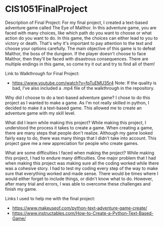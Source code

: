 # CIS1051FinalProject

Description of Final Project:
For my final project, I created a text-based adventure game called The Eye of Malthor. In this adventure game, you are faced with many choices, like which path do you want to choose or what action do you want to do. In this game, the choices can either lead to you to victory or death. That's why it's important to pay attention to the text and choose your options carefully. The main objective of this game is to defeat Malthor, the boss of the dungeon. If the player doesn't choose to face Malthor, then they'll be faced with disastrous consequences. There are multiple endings in this game, so come try it out and try to find all of them!

Link to Walkthrough for Final Project:
- https://www.youtube.com/watch?v=fpTuEMU35r4
Note: If the quality is bad, I've also included a .mp4 file of the walkthrough in the repository.

Why did I choose to do a text-based adventure game?
I chose to do this project as I wanted to make a game. As I'm not really skilled in python, I decided to make it a text-based game. This allowed me to create an adventure game with my skill level.

What did I learn while making this project?
While making this project, I understood the process it takes to create a game. When creating a game, there are many steps that people don't realize. Although my game looked fairly easy to do, there was many things that I didn't take into account. This project gave me a new appreciation for people who create games.

What are some difficulties I faced when making the project?
While making this project, I had to endure many difficulties. One major problem that I had when making this project was making sure all the coding worked while there was a cohesive story. I had to test my coding every step of the way to make sure that everything worked and made sense. There would be times where I would either forget to include things, or didn't know what to do. However, after many trial and errors, I was able to overcome these challenges and finish my game.

Links I used to help me with the final project:
- https://www.makeuseof.com/python-text-adventure-game-create/
- https://www.instructables.com/How-to-Create-a-Python-Text-Based-Game/
